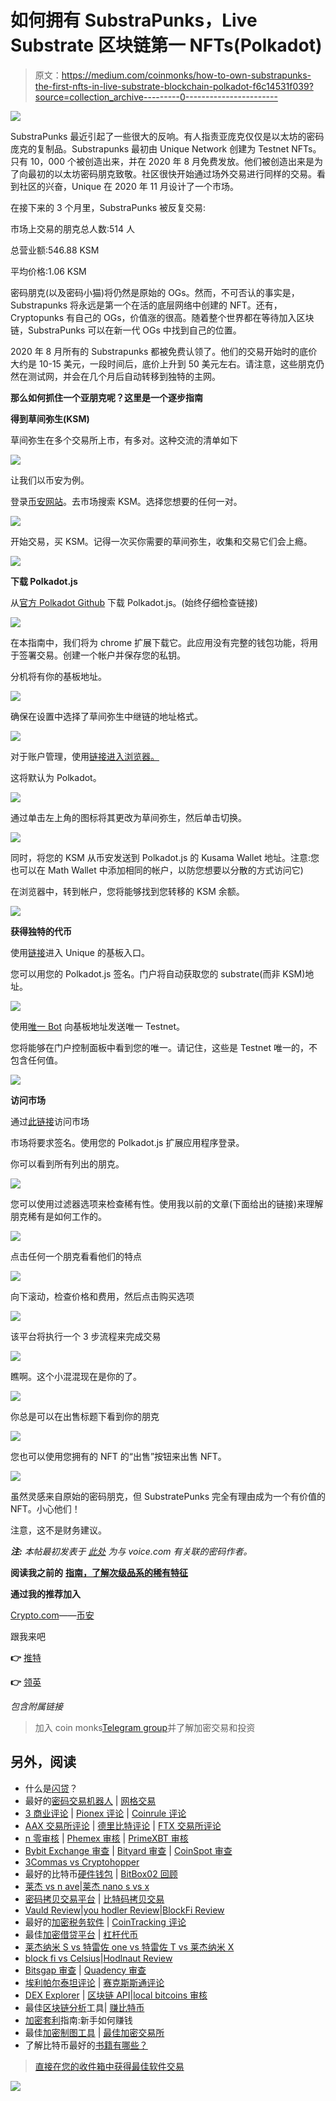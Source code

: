 # 如何拥有 SubstraPunks，Live Substrate 区块链第一 NFTs(Polkadot)

> 原文：<https://medium.com/coinmonks/how-to-own-substrapunks-the-first-nfts-in-live-substrate-blockchain-polkadot-f6c14531f039?source=collection_archive---------0----------------------->

![](img/5238fca52dfd2507fd460f1b48d2351a.png)

SubstraPunks 最近引起了一些很大的反响。有人指责亚庞克仅仅是以太坊的密码庞克的复制品。Substrapunks 最初由 Unique Network 创建为 Testnet NFTs。只有 10，000 个被创造出来，并在 2020 年 8 月免费发放。他们被创造出来是为了向最初的以太坊密码朋克致敬。社区很快开始通过场外交易进行同样的交易。看到社区的兴奋，Unique 在 2020 年 11 月设计了一个市场。

在接下来的 3 个月里，SubstraPunks 被反复交易:

市场上交易的朋克总人数:514 人

总营业额:546.88 KSM

平均价格:1.06 KSM

密码朋克(以及密码小猫)将仍然是原始的 OGs。然而，不可否认的事实是，Substrapunks 将永远是第一个在活的底层网络中创建的 NFT。还有，Cryptopunks 有自己的 OGs，价值涨的很高。随着整个世界都在等待加入区块链，SubstraPunks 可以在新一代 OGs 中找到自己的位置。

2020 年 8 月所有的 Substrapunks 都被免费认领了。他们的交易开始时的底价大约是 10-15 美元，一段时间后，底价上升到 50 美元左右。请注意，这些朋克仍然在测试网，并会在几个月后自动转移到独特的主网。

**那么如何抓住一个亚朋克呢？这里是一个逐步指南**

**得到草间弥生(KSM)**

草间弥生在多个交易所上市，有多对。这种交流的清单如下

![](img/739c71be86935bda54587a701f4c0385.png)

让我们以币安为例。

登录[币安网站](https://binance.com/en)。去市场搜索 KSM。选择您想要的任何一对。

![](img/c68e52419db6dd1205cc19727d2ca957.png)

开始交易，买 KSM。记得一次买你需要的草间弥生，收集和交易它们会上瘾。

![](img/4b2e10afc45c5ba11da6050eab2c468f.png)

**下载 Polkadot.js**

从[官方 Polkadot Github](https://github.com/polkadot-js/extension) 下载 Polkadot.js。(始终仔细检查链接)

![](img/8f19f3853f0096cb2d1c543d40bb2f03.png)

在本指南中，我们将为 chrome 扩展下载它。此应用没有完整的钱包功能，将用于签署交易。创建一个帐户并保存您的私钥。

分机将有你的基板地址。

![](img/28e2319a843b2ac9cf6038e43a94c170.png)

确保在设置中选择了草间弥生中继链的地址格式。

![](img/4734010dc081f6c321b440341def32f6.png)

对于账户管理，使用[链接进入浏览器。](https://polkadot.js.org/apps#/explorer)

这将默认为 Polkadot。

![](img/520f3e9fae964c5259ca5a06554cd645.png)

通过单击左上角的图标将其更改为草间弥生，然后单击切换。

![](img/4c5ba8e6498d298d266e54734cd4b6de.png)

同时，将您的 KSM 从币安发送到 Polkadot.js 的 Kusama Wallet 地址。注意:您也可以在 Math Wallet 中添加相同的帐户，以防您想要以分散的方式访问它)

在浏览器中，转到帐户，您将能够找到您转移的 KSM 余额。

![](img/84d9e383d341d5be1a524edf219edc82.png)

**获得独特的代币**

使用[链接](https://uniqueapps.usetech.com/#/nft)进入 Unique 的基板入口。

您可以用您的 Polkadot.js 签名。门户将自动获取您的 substrate(而非 KSM)地址。

![](img/c601e3c8d904c217190783de1551b908.png)

使用[唯一 Bot](https://web.telegram.org/#/im?p=@UniqueFaucetBot) 向基板地址发送唯一 Testnet。

您将能够在门户控制面板中看到您的唯一。请记住，这些是 Testnet 唯一的，不包含任何值。

![](img/b6afa99aa077fa23f7aa78efbec0a957.png)

**访问市场**

通过[此链接](https://ipfs-gateway.usetech.com/ipns/QmaMtDqE9nhMX9RQLTpaCboqg7bqkb6Gi67iCKMe8NDpCE/index.html)访问市场

市场将要求签名。使用您的 Polkadot.js 扩展应用程序登录。

你可以看到所有列出的朋克。

![](img/fdc8931b59c86bb2c3961681caa8053c.png)

您可以使用过滤器选项来检查稀有性。使用我以前的文章(下面给出的链接)来理解朋克稀有是如何工作的。

![](img/7d81239c041fc790421af3fd784b9fa2.png)

点击任何一个朋克看看他们的特点

![](img/39f1e7a75aeaed42858365471f788fbb.png)

向下滚动，检查价格和费用，然后点击购买选项

![](img/18bc8464d5a69c417d0daa83b44e1c3f.png)

该平台将执行一个 3 步流程来完成交易

![](img/251b03c224561eee70cb3b009c86817f.png)

瞧啊。这个小混混现在是你的了。

![](img/b294e3db299ad6ae847c1153a2aebfdb.png)

你总是可以在出售标题下看到你的朋克

![](img/8c70bb388c8177ca33ccb20f2931770e.png)

您也可以使用您拥有的 NFT 的“出售”按钮来出售 NFT。

![](img/8716f872b5acf7c7cb86e7cd1d265433.png)

虽然灵感来自原始的密码朋克，但 SubstratePunks 完全有理由成为一个有价值的 NFT。小心他们！

注意，这不是财务建议。

***注:*** *本帖最初发表于* [*此处*](https://www.voice.com/post/@tulip/how-to-own-substrapunks-the-first-nfts-in-live-substrate-blockchain-polkadot-1611779831-1143660040) *为与 voice.com 有关联的密码作者。*

**阅读我之前的** [**指南，了解次级品系的稀有特征**](/coinmonks/the-first-polkadot-nfts-substrapunks-3398f33c8ae1)

**通过我的推荐加入**

[Crypto.com](https://binance.com/en/register?ref=E8PCD3AF)——[币安](https://platinum.crypto.com/r/sut3pd9bzn)

跟我来吧

**👉** [推特](https://twitter.com/rumadas123)

**👉** [领英](https://www.linkedin.com/in/ruma-das-a1439320/)

*包含附属链接*

> 加入 coin monks[Telegram group](https://t.me/joinchat/EPmjKpNYwRMsBI4p)并了解加密交易和投资

## 另外，阅读

*   什么是[闪贷](https://blog.coincodecap.com/what-are-flash-loans-on-ethereum)？
*   最好的[密码交易机器人](/coinmonks/crypto-trading-bot-c2ffce8acb2a) | [网格交易](https://blog.coincodecap.com/grid-trading)
*   [3 商业评论](/coinmonks/3commas-review-an-excellent-crypto-trading-bot-2020-1313a58bec92) | [Pionex 评论](/coinmonks/pionex-review-exchange-with-crypto-trading-bot-1e459d0191ea) | [Coinrule 评论](https://blog.coincodecap.com/coinrule-review-a-perfect-trading-bot)
*   [AAX 交易所评论](/coinmonks/aax-exchange-review-2021-67c5ea09330c) | [德里比特评论](/coinmonks/deribit-review-options-fees-apis-and-testnet-2ca16c4bbdb2) | [FTX 交易所评论](/coinmonks/ftx-crypto-exchange-review-53664ac1198f)
*   [n 零审核](/coinmonks/ngrave-zero-review-c465cf8307fc) | [Phemex 审核](/coinmonks/phemex-review-4cfba0b49e28) | [PrimeXBT 审核](/coinmonks/primexbt-review-88e0815be858)
*   [Bybit Exchange 审查](/coinmonks/bybit-exchange-review-dbd570019b71) | [Bityard 审查](https://blog.coincodecap.com/bityard-reivew) | [CoinSpot 审查](https://blog.coincodecap.com/coinspot-review)
*   [3Commas vs Cryptohopper](/coinmonks/3commas-vs-pionex-vs-cryptohopper-best-crypto-bot-6a98d2baa203)
*   最好的比特币[硬件钱包](/coinmonks/the-best-cryptocurrency-hardware-wallets-of-2020-e28b1c124069?source=friends_link&sk=324dd9ff8556ab578d71e7ad7658ad7c) | [BitBox02 回顾](/coinmonks/bitbox02-review-your-swiss-bitcoin-hardware-wallet-c36c88fff29)
*   [莱杰 vs n ave](https://blog.coincodecap.com/ngrave-vs-ledger)|[莱杰 nano s vs x](https://blog.coincodecap.com/ledger-nano-s-vs-x)
*   [密码拷贝交易平台](/coinmonks/top-10-crypto-copy-trading-platforms-for-beginners-d0c37c7d698c) | [比特码拷贝交易](https://blog.coincodecap.com/bityard-copy-trading)
*   [Vauld Review](https://blog.coincodecap.com/vauld-review)|[you hodler Review](/coinmonks/youhodler-4-easy-ways-to-make-money-98969b9689f2)|[BlockFi Review](/coinmonks/blockfi-review-53096053c097)
*   最好的[加密税务软件](/coinmonks/best-crypto-tax-tool-for-my-money-72d4b430816b) | [CoinTracking 评论](/coinmonks/cointracking-review-a-reliable-cryptocurrency-tax-software-5114e3eb5737)
*   最佳[加密借贷平台](/coinmonks/top-5-crypto-lending-platforms-in-2020-that-you-need-to-know-a1b675cec3fa) | [杠杆代币](/coinmonks/leveraged-token-3f5257808b22)
*   [莱杰纳米 S vs 特雷佐 one vs 特雷佐 T vs 莱杰纳米 X](https://blog.coincodecap.com/ledger-nano-s-vs-trezor-one-ledger-nano-x-trezor-t)
*   [block fi vs Celsius](/coinmonks/blockfi-vs-celsius-vs-hodlnaut-8a1cc8c26630)|[Hodlnaut Review](https://blog.coincodecap.com/hodlnaut-review)
*   [Bitsgap 审查](/coinmonks/bitsgap-review-a-crypto-trading-bot-that-makes-easy-money-a5d88a336df2) | [Quadency 审查](/coinmonks/quadency-review-a-crypto-trading-automation-platform-3068eaa374e1)
*   [埃利帕尔泰坦评论](/coinmonks/ellipal-titan-review-85e9071dd029) | [赛克斯斯通评论](https://blog.coincodecap.com/secux-stone-hardware-wallet-review)
*   [DEX Explorer](https://explorer.bitquery.io/ethereum/dex) | [区块链 API](https://explorer.bitquery.io/graphql)|[local bitcoins 审核](https://blog.coincodecap.com/localbitcoins-review)
*   最佳[区块链分析](https://bitquery.io/blog/best-blockchain-analysis-tools-and-software)工具| [赚比特币](https://blog.coincodecap.com/earn-bitcoin)
*   [加密套利](/coinmonks/crypto-arbitrage-guide-how-to-make-money-as-a-beginner-62bfe5c868f6)指南:新手如何赚钱
*   最佳[加密制图工具](/coinmonks/what-are-the-best-charting-platforms-for-cryptocurrency-trading-85aade584d80) | [最佳加密交易所](/coinmonks/crypto-exchange-dd2f9d6f3769)
*   了解比特币最好的[书籍有哪些？](/coinmonks/what-are-the-best-books-to-learn-bitcoin-409aeb9aff4b)

> [直接在您的收件箱中获得最佳软件交易](/coinmonks/newsletters/coinmonks)

[![](img/160ce73bd06d46c2250251e7d5969f9d.png)](https://medium.com/coinmonks/newsletters/coinmonks)